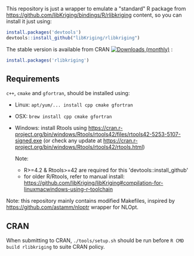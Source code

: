 This repository is just a wrapper to emulate a "standard" R package
from https://github.com/libKriging/bindings/R/rlibkriging content,
so you can install it just using:

```r
install.packages('devtools')
devtools::install_github("libKriging/rlibkriging")
```

The stable version is available from CRAN [![Downloads
(monthly)](https://cranlogs.r-pkg.org/badges/rlibkriging)](https://cran.r-project.org/package=rlibkriging) :

```r
install.packages('rlibkriging')
```


## Requirements

`c++`, `cmake` and `gfortran`, should be installed using:

* Linux: `apt/yum/... install cpp cmake gfortran`

* OSX: `brew install cpp cmake gfortran`

* Windows: install Rtools
  using https://cran.r-project.org/bin/windows/Rtools/rtools42/files/rtools42-5253-5107-signed.exe (or check any update at https://cran.r-project.org/bin/windows/Rtools/rtools42/rtools.html)

  Note:
    * R>=4.2 & Rtools>=42 are required for this 'devtools::install_github'
    * for older R/Rtools, refer to manual
      install: https://github.com/libKriging/libKriging#compilation-for-linuxmacwindows-using-r-toolchain

Note: this repository mainly contains modified Makefiles, inspired by https://github.com/astamm/nloptr wrapper for
NLOpt.

## CRAN

When submitting to CRAN, `./tools/setup.sh` should be run before `R CMD build rlibkriging` to suite CRAN policy.
